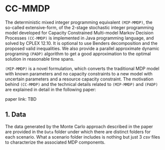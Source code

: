 # CC-MMDP

The deterministic mixed integer programming equivalent `(MIP-MMDP)`, the so-called extensive-form, of the 2-stage stochastic integer programming model developed for Capacity Constrained Multi-model Markov Decision Processes `(CC-MMDP)` is implemented in Java programming language, and solved by CPLEX 12.10. It is optional to use Benders decomposition and the proposed valid inequalities. We also provide a parallel approximate dynamic programing `(PADP)` algorithm to get a good approximation to the optimal solution in reasonable time spans.

`(MIP-MMDP)` is a novel formulation, which converts the traditional MDP model with known parameters and no capacity constraints to a new model with uncertain parameters and a resource capacity constraint. The motivation behind `(CC-MMDP)` and the technical details related to `(MIP-MMDP)` and `(PADP)` are explained in detail in the following paper:

paper link: TBD

## 1. Data

The data generated by the Monte Carlo approach described in the paper are provided in the `Data` folder under which there are distinct folders for each scenario. What a scenario folder includes is nothing but just 3 *csv* files to characterize the associated MDP components.
